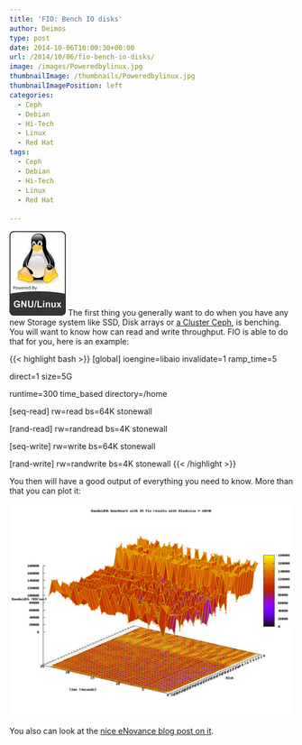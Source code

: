 ```yaml
---
title: 'FIO: Bench IO disks'
author: Deimos
type: post
date: 2014-10-06T10:00:30+00:00
url: /2014/10/06/fio-bench-io-disks/
image: /images/Poweredbylinux.jpg
thumbnailImage: /thumbnails/Poweredbylinux.jpg
thumbnailImagePosition: left
categories:
  - Ceph
  - Debian
  - Hi-Tech
  - Linux
  - Red Hat
tags:
  - Ceph
  - Debian
  - Hi-Tech
  - Linux
  - Red Hat

---
```

![Poweredbylinux](/images/Poweredbylinux.jpg)
The first thing you generally want to do when you have any new Storage system like SSD, Disk arrays or [a Cluster Ceph](https://wiki.deimos.fr/Ceph_:_performance,_reliability_and_scalability_storage_solution), is benching. You will want to know how can read and write throughput. FIO is able to do that for you, here is an example:

{{< highlight bash >}}
[global]
ioengine=libaio
invalidate=1
ramp_time=5

direct=1
size=5G

runtime=300
time_based
directory=/home

[seq-read]
rw=read
bs=64K
stonewall

[rand-read]
rw=randread
bs=4K
stonewall

[seq-write]
rw=write
bs=64K
stonewall

[rand-write]
rw=randwrite
bs=4K
stonewall
{{< /highlight >}}

You then will have a good output of everything you need to know. More than that you can plot it:
  
![fio_graph](/images/fio_graph.jpg)

You also can look at the [nice eNovance blog post on it](http://techs.enovance.com/6110/adding-new-3rd-party-tools-in-fio).